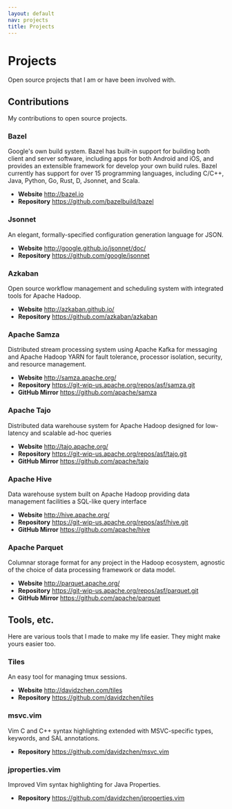 ```yaml
---
layout: default
nav: projects
title: Projects
---
```


<div class="page-header">
  <h1>Projects</h1>
</div>

Open source projects that I am or have been involved with.

## Contributions

My contributions to open source projects.

### Bazel

Google's own build system.  Bazel has built-in support for building both client
and server software, including apps for both Android and iOS, and provides an
extensible framework for develop your own build rules. Bazel currently has
support for over 15 programming languages, including C/C++, Java, Python, Go,
Rust, D, Jsonnet, and Scala.

<ul class="list-unstyled">
  <li>
    <strong>Website</strong> <a href="http://bazel.io" target="_blank">
      http://bazel.io</a>
  </li>
  <li>
    <strong>Repository</strong> <a href="https://github.com/bazelbuild/bazel" target="_blank">
      https://github.com/bazelbuild/bazel</a>
  </li>
</ul>

### Jsonnet

An elegant, formally-specified configuration generation language for JSON.

<ul class="list-unstyled">
  <li>
    <strong>Website</strong> <a href="http://google.github.io/jsonnet/doc/" target="_blank">
      http://google.github.io/jsonnet/doc/</a>
  </li>
  <li>
    <strong>Repository</strong> <a href="https://github.com/google/jsonnet" target="_blank">
      https://github.com/google/jsonnet</a>
  </li>
</ul>

### Azkaban

Open source workflow management and scheduling system with integrated tools for
Apache Hadoop.

<ul class="list-unstyled">
  <li>
    <strong>Website</strong> <a href="https://azkaban.github.io/" target="_blank">
      http://azkaban.github.io/</a>
  </li>
  <li>
    <strong>Repository</strong> <a href="https://github.com/azkaban/azkaban" target="_blank">
      https://github.com/azkaban/azkaban</a>
  </li>
</ul>

### Apache Samza

Distributed stream processing system using Apache Kafka for messaging and Apache
Hadoop YARN for fault tolerance, processor isolation, security, and resource
management.

<ul class="list-unstyled">
  <li>
    <strong>Website</strong> <a href="http://samza.apache.org/" target="_blank">
      http://samza.apache.org/</a>
  </li>
  <li>
    <strong>Repository</strong> <a href="https://git-wip-us.apache.org/repos/asf/samza.git" target="_blank">
      https://git-wip-us.apache.org/repos/asf/samza.git</a>
  </li>
  <li>
    <strong>GitHub Mirror</strong> <a href="https://github.com/apache/samza" target="_blank">
      https://github.com/apache/samza</a>
  </li>
</ul>

### Apache Tajo

Distributed data warehouse system for Apache Hadoop designed for low-latency and
scalable ad-hoc queries

<ul class="list-unstyled">
  <li>
    <strong>Website</strong> <a href="http://tajo.apache.org/" target="_blank">
      http://tajo.apache.org/</a>
  </li>
  <li>
    <strong>Repository</strong> <a href="https://git-wip-us.apache.org/repos/asf/tajo.git" target="_blank">
      https://git-wip-us.apache.org/repos/asf/tajo.git</a>
  </li>
  <li>
    <strong>GitHub Mirror</strong> <a href="https://github.com/apache/tajo" target="_blank">
      https://github.com/apache/tajo</a>
  </li>
</ul>

### Apache Hive

Data warehouse system built on Apache Hadoop providing data management
facilities a SQL-like query interface

<ul class="list-unstyled">
  <li>
    <strong>Website</strong> <a href="http://hive.apache.org/" target="_blank">
      http://hive.apache.org/</a>
  </li>
  <li>
    <strong>Repository</strong> <a href="https://git-wip-us.apache.org/repos/asf/hive.git" target="_blank">
      https://git-wip-us.apache.org/repos/asf/hive.git</a>
  </li>
  <li>
    <strong>GitHub Mirror</strong> <a href="https://github.com/apache/hive" target="_blank">
      https://github.com/apache/hive</a>
  </li>
</ul>

### Apache Parquet

Columnar storage format for any project in the Hadoop ecosystem, agnostic of
the choice of data processing framework or data model.

<ul class="list-unstyled">
  <li>
    <strong>Website</strong> <a href="http://parquet.apache.org/" target="_blank">
      http://parquet.apache.org/</a>
  </li>
  <li>
    <strong>Repository</strong> <a href="https://git-wip-us.apache.org/repos/asf/parquet.git" target="_blank">
      https://git-wip-us.apache.org/repos/asf/parquet.git</a>
  </li>
  <li>
    <strong>GitHub Mirror</strong> <a href="https://github.com/apache/parquet" target="_blank">
      https://github.com/apache/parquet</a>
  </li>
</ul>

## Tools, etc.

Here are various tools that I made to make my life easier. They might make yours
easier too.

### Tiles

An easy tool for managing tmux sessions.

<ul class="list-unstyled">
  <li>
    <strong>Website</strong> <a href="http://davidzchen.com/tiles">
      http://davidzchen.com/tiles</a>
  </li>
  <li>
    <strong>Repository</strong> <a href="https://github.com/davidzchen/tiles" target="_blank">
      https://github.com/davidzchen/tiles</a>
  </li>
</ul>

### msvc.vim

Vim C and C++ syntax highlighting extended with MSVC-specific types, keywords,
and SAL annotations.

<ul>
  <li>
    <strong>Repository</strong> <a href="https://github.com/davidzchen/msvc.vim" target="_blank">
      https://github.com/davidzchen/msvc.vim</a>
  </li>
</ul>

### jproperties.vim

Improved Vim syntax highlighting for Java Properties.

<ul>
  <li>
    <strong>Repository</strong> <a href="https://github.com/davidzchen/jproperties.vim" target="_blank">
      https://github.com/davidzchen/jproperties.vim</a>
  </li>
</ul>

